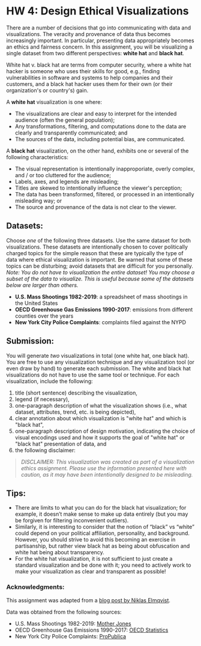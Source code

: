 # HW 4: Design Ethical Visualizations

There are a number of decisions that go into communicating with data and visualizations. The veracity and provenance of data thus becomes increasingly important. In particular, presenting data appropriately becomes an ethics and fairness concern. In this assignment, you will be visualizing a single dataset from two different perspectives: **white hat** and **black hat**.

White hat v. black hat are terms from computer security, where a white hat hacker is someone who uses their skills for good, e.g., finding vulnerabilities in software and systems to help companies and their customers, and a black hat hacker uses them for their own (or their organization's or country's) gain.

A **white hat** visualization is one where:
- The visualizations are clear and easy to interpret for the intended audience (often the general population);
- Any transformations, filtering, and computations done to the data are clearly and transparently communicated; and
- The sources of the data, including potential bias, are communicated.

A **black hat** visualization, on the other hand, exhibits one or several of the following characteristics:
- The visual representation is intentionally inapproporiate, overly complex, and / or too cluttered for the audience;
- Labels, axes, and legends are misleading;
- Titles are skewed to intentionally influence the viewer's perception;
- The data has been transformed, filtered, or processed in an intentionally misleading way; or
- The source and provenance of the data is not clear to the viewer.

## Datasets:
Choose *one* of the following three datasets. Use the same dataset for both visualizations. These datasets are intentionally chosen to cover politically charged topics for the simple reason that these are typically the type of data where ethical visualization is important. Be warned that some of these topics can be disturbing; avoid datasets that are difficult for you personally. *Note: You do not have to visualization the entire dataset! You may choose a subset of the data to visualize. This is useful because some of the datasets below are larger than others.*
- **U.S. Mass Shootings 1982-2019**: a spreadsheet of mass shootings in the United States 
- **OECD Greenhouse Gas Emissions 1990-2017**: emissions from different counties over the years
- **New York City Police Complaints**: complaints filed against the NYPD 

## Submission:
You will generate *two* visualizations in total (one white hat, one black hat). You are free to use any visualization technique and any visualization tool (or even draw by hand) to generate each submission. The white and black hat visualizations do not have to use the same tool or technique. For each visualization, include the following: 
1. title (short sentence) describing the visualization,
2. legend (if necessary),
3. one-paragraph description of what the visualization shows (i.e., what dataset, attributes, trend, etc. is being depicted),
4. clear annotation about which visualization is "white hat" and which is "black hat",
5. one-paragraph description of design motivation, indicating the choice of visual encodings used and how it supports the goal of "white hat" or "black hat" presentation of data, and
6. the following disclaimer: 
> *DISCLAIMER: This visualization was created as part of a visualization ethics assignment. Please use the information presented here with caution, as it may have been intentionally designed to be misleading.*

## Tips:
- There are limits to what you can do for the black hat visualization; for example, it doesn’t make sense to make up data entirely (but you may be forgiven for filtering inconvenient outliers).
- Similarly, it is interesting to consider that the notion of “black” vs “white” could depend on your political affiliation, personality, and background. However, you should strive to avoid this becoming an exercise in partisanship, but rather view black hat as being about obfuscation and white hat being about transparency.
- For the white hat visualization, it is not sufficient to just create a standard visualization and be done with it; you need to actively work to make your visualization as clear and transparent as possible!

### Acknowledgments: 
This assignment was adapted from a [blog post by Niklas Elmqvist](https://niklaselmqvist.medium.com/teaching-ethics-for-visualization-b48e3ced84df).

Data was obtained from the following sources:
- U.S. Mass Shootings 1982-2019: [Mother Jones](https://www.motherjones.com/politics/2012/12/mass-shootings-mother-jones-full-data/)
- OECD Greenhouse Gas Emissions 1990-2017: [OECD Statistics](https://stats.oecd.org/Index.aspx?DataSetCode=AIR_GHG)
- New York City Police Complaints: [ProPublica](https://www.propublica.org/datastore/dataset/civilian-complaints-against-new-york-city-police-officers)
